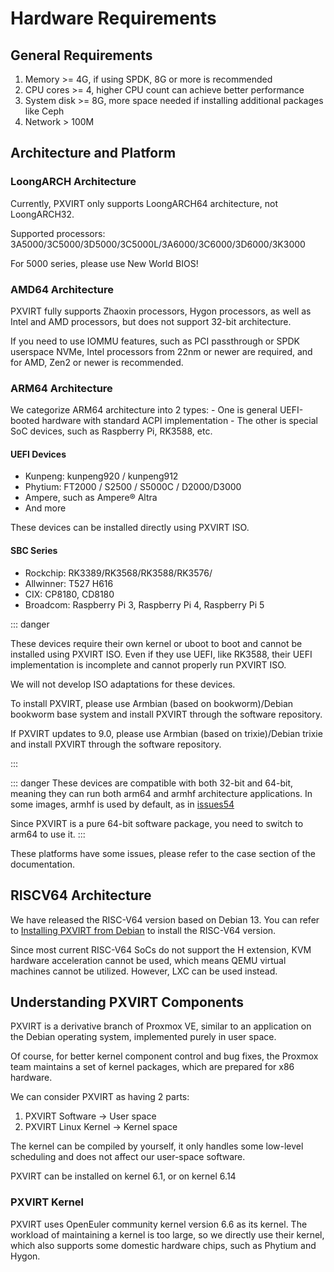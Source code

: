 # Hardware Requirements


## General Requirements

1. Memory >= 4G, if using SPDK, 8G or more is recommended
2. CPU cores >= 4, higher CPU count can achieve better performance
3. System disk >= 8G, more space needed if installing additional packages like Ceph
4. Network > 100M

## Architecture and Platform

### LoongARCH Architecture

Currently, PXVIRT only supports LoongARCH64 architecture, not LoongARCH32.

Supported processors: 3A5000/3C5000/3D5000/3C5000L/3A6000/3C6000/3D6000/3K3000

For 5000 series, please use New World BIOS!

### AMD64 Architecture

PXVIRT fully supports Zhaoxin processors, Hygon processors, as well as Intel and AMD processors, but does not support 32-bit architecture.

If you need to use IOMMU features, such as PCI passthrough or SPDK userspace NVMe, Intel processors from 22nm or newer are required, and for AMD, Zen2 or newer is recommended.

### ARM64 Architecture

We categorize ARM64 architecture into 2 types:
    - One is general UEFI-booted hardware with standard ACPI implementation
    - The other is special SoC devices, such as Raspberry Pi, RK3588, etc.

#### UEFI Devices

- Kunpeng: kunpeng920 / kunpeng912
- Phytium: FT2000 / S2500 / S5000C / D2000/D3000
- Ampere, such as Ampere® Altra
- And more

These devices can be installed directly using PXVIRT ISO.

#### SBC Series

- Rockchip: RK3389/RK3568/RK3588/RK3576/
- Allwinner: T527 H616
- CIX: CP8180, CD8180
- Broadcom: Raspberry Pi 3, Raspberry Pi 4, Raspberry Pi 5

::: danger

These devices require their own kernel or uboot to boot and cannot be installed using PXVIRT ISO. Even if they use UEFI, like RK3588, their UEFI implementation is incomplete and cannot properly run PXVIRT ISO.

We will not develop ISO adaptations for these devices.

To install PXVIRT, please use Armbian (based on bookworm)/Debian bookworm base system and install PXVIRT through the software repository.

If PXVIRT updates to 9.0, please use Armbian (based on trixie)/Debian trixie and install PXVIRT through the software repository.

:::

::: danger
These devices are compatible with both 32-bit and 64-bit, meaning they can run both arm64 and armhf architecture applications. In some images, armhf is used by default, as in [issues54](https://github.com/jiangcuo/Proxmox-Arm64/issues/54)

Since PXVIRT is a pure 64-bit software package, you need to switch to arm64 to use it.
:::

These platforms have some issues, please refer to the case section of the documentation.

## RISCV64 Architecture
We have released the RISC-V64 version based on Debian 13. You can refer to [Installing PXVIRT from Debian](./installfromdebian.md) to install the RISC-V64 version.

Since most current RISC-V64 SoCs do not support the H extension, KVM hardware acceleration cannot be used, which means QEMU virtual machines cannot be utilized. However, LXC can be used instead.


## Understanding PXVIRT Components

PXVIRT is a derivative branch of Proxmox VE, similar to an application on the Debian operating system, implemented purely in user space.

Of course, for better kernel component control and bug fixes, the Proxmox team maintains a set of kernel packages, which are prepared for x86 hardware.

We can consider PXVIRT as having 2 parts:

1. PXVIRT Software -> User space
2. PXVIRT Linux Kernel -> Kernel space

The kernel can be compiled by yourself, it only handles some low-level scheduling and does not affect our user-space software.

PXVIRT can be installed on kernel 6.1, or on kernel 6.14

### PXVIRT Kernel

PXVIRT uses OpenEuler community kernel version 6.6 as its kernel. The workload of maintaining a kernel is too large, so we directly use their kernel, which also supports some domestic hardware chips, such as Phytium and Hygon.
